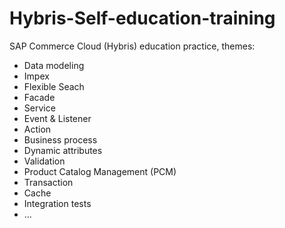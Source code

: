 # Hybris-Self-education-training
SAP Commerce Cloud (Hybris) education practice, themes:
 - Data modeling
 - Impex
 - Flexible Seach
 - Facade
 - Service
 - Event & Listener
 - Action
 - Business process
 - Dynamic attributes
 - Validation
 - Product Catalog Management (PCM)
 - Transaction
 - Cache
 - Integration tests
 - ...
